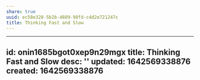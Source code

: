 ```yaml
---
share: true
uuid: ec58e328-5b2b-4889-98fd-c4d2e721247c
title: Thinking Fast and Slow
---
```

---
id: onin1685bgot0xep9n29mgx
title: Thinking Fast and Slow
desc: ''
updated: 1642569338876
created: 1642569338876
---